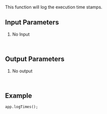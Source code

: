 This function will log the execution time stamps.
​

## Input Parameters

1. No Input

​

## Output Parameters

1. No output

​

## Example

``` 
app.logTimes();
```
